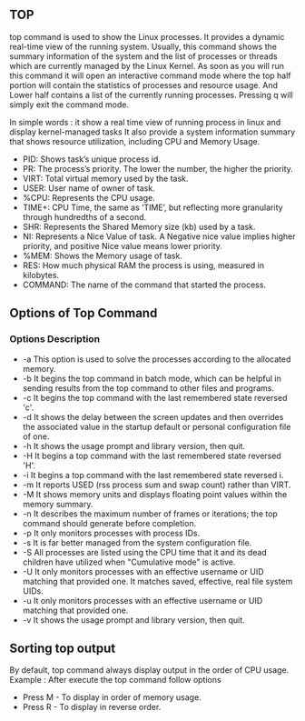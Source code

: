 ## TOP

top command is used to show the Linux processes. It provides a dynamic real-time view of the running system. Usually, this command shows the summary information of the system and the list of processes or threads which are currently managed by the Linux Kernel. As soon as you will run this command it will open an interactive command mode where the top half portion will contain the statistics of processes and resource usage. And Lower half contains a list of the currently running processes. Pressing q will simply exit the command mode.

In simple words : it show a real time view of running process in linux and display kernel-managed tasks
It also provide a system information summary that shows resource utilization, including CPU and Memory Usage.

- PID: Shows task’s unique process id.
- PR: The process’s priority. The lower the number, the higher the priority.
- VIRT: Total virtual memory used by the task.
- USER: User name of owner of task.
- %CPU: Represents the CPU usage.
- TIME+: CPU Time, the same as ‘TIME’, but reflecting more granularity through hundredths of a second.
- SHR: Represents the Shared Memory size (kb) used by a task.
- NI: Represents a Nice Value of task. A Negative nice value implies higher priority, and positive Nice value means lower priority.
- %MEM: Shows the Memory usage of task.
- RES: How much physical RAM the process is using, measured in kilobytes.
- COMMAND: The name of the command that started the process.



## Options of Top Command
### Options	Description
- -a	This option is used to solve the processes according to the allocated memory.
- -b	It begins the top command in batch mode, which can be helpful in sending results from the top command to other files and programs.
- -c	It begins the top command with the last remembered state reversed 'c'.
- -d	It shows the delay between the screen updates and then overrides the associated value in the startup default or personal configuration file of one.
- -h	It shows the usage prompt and library version, then quit.
- -H	It begins a top command with the last remembered state reversed 'H'.
- -i	It begins a top command with the last remembered state reversed i.
- -m	It reports USED (rss process sum and swap count) rather than VIRT.
- -M	It shows memory units and displays floating point values within the memory summary.
- -n	It describes the maximum number of frames or iterations; the top command should generate before completion.
- -p	It only monitors processes with process IDs.
- -s	It is far better managed from the system configuration file.
- -S	All processes are listed using the CPU time that it and its dead children have utilized when "Cumulative mode" is active.
- -U	It only monitors processes with an effective username or UID matching that provided one. It matches saved, effective, real file system UIDs.
- -u	It only monitors processes with an effective username or UID matching that provided one.
- -v	It shows the usage prompt and library version, then quit.

## Sorting top output

By default, top command always display output in the order of CPU usage.
Example : After execute the top command follow options
- Press M - To display in order of memory usage.
- Press R - To display in reverse order.